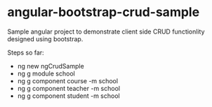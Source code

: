 # angular-bootstrap-crud-sample

Sample angular project to demonstrate client side CRUD functionlity designed using bootstrap.

Steps so far:

- ng new ngCrudSample
- ng g module school
- ng g component course -m school
- ng g component teacher -m school
- ng g component student -m school

